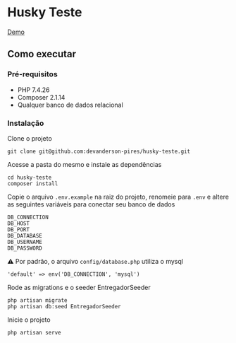 # Husky Teste
[Demo](https://husky-teste.herokuapp.com/)

## Como executar
### Pré-requisitos
- PHP 7.4.26
- Composer 2.1.14
- Qualquer banco de dados relacional

### Instalação
Clone o projeto
```
git clone git@github.com:devanderson-pires/husky-teste.git
```

Acesse a pasta do mesmo e instale as dependências
```
cd husky-teste
composer install
```

Copie o arquivo `.env.example` na raiz do projeto, renomeie para `.env` e altere as seguintes variáveis para conectar seu banco de dados
```
DB_CONNECTION
DB_HOST
DB_PORT
DB_DATABASE
DB_USERNAME
DB_PASSWORD
```

:warning: Por padrão, o arquivo `config/database.php` utiliza o mysql
```
'default' => env('DB_CONNECTION', 'mysql')
```

Rode as migrations e o seeder EntregadorSeeder
```
php artisan migrate
php artisan db:seed EntregadorSeeder
```

Inicie o projeto
```
php artisan serve
```
